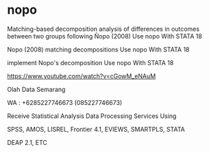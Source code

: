 # nopo
Matching-based decomposition analysis of differences in outcomes between two groups following Ñopo (2008) Use nopo With STATA 18

Nopo (2008) matching decompositions Use nopo With STATA 18

implement Nopo's decomposition Use nopo With STATA 18

https://www.youtube.com/watch?v=cGowM_eNAuM

Olah Data Semarang

WA : +6285227746673 (085227746673)

Receive Statistical Analysis Data Processing Services Using

SPSS, AMOS, LISREL, Frontier 4.1, EVIEWS, SMARTPLS, STATA

DEAP 2.1, ETC
